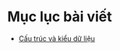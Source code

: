 # Mục lục bài viết

* [Cấu trúc và kiểu dữ liệu](https://lechihuy.github.io/learn-javascript/grammar-and-types.html)
